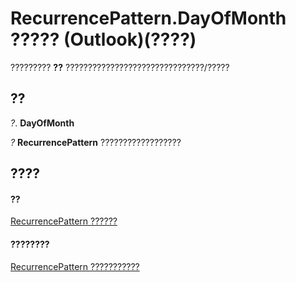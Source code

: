 
# RecurrencePattern.DayOfMonth ????? (Outlook)(????)

????????? **??** ???????????????????????????????/?????


## ??

 _?_. **DayOfMonth**

 _?_ **RecurrencePattern** ??????????????????


## ????


#### ??


[RecurrencePattern ??????](36c098f7-59fb-879a-5173-ed0260d13fa4.md)
#### ????????


[RecurrencePattern ???????????](http://msdn.microsoft.com/library/d282fdb2-2b6d-983d-fe5f-698113d35f89%28Office.15%29.aspx)